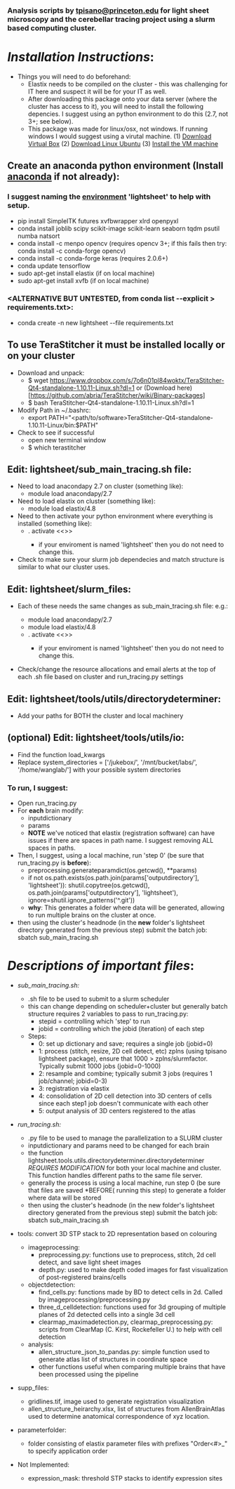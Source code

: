 ### Analysis scripts by tpisano@princeton.edu for light sheet microscopy and the cerebellar tracing project using a slurm based computing cluster. 

# *Installation Instructions*:
* Things you will need to do beforehand:
	* Elastix needs to be compiled on the cluster - this was challenging for IT here and suspect it will be for your IT as well.
	* After downloading this package onto your data server (where the cluster has access to it), you will need to install the following depencies. I suggest using an python environment to do this (2.7, not 3+; see below).
	* This package was made for linux/osx, not windows. If running windows I would suggest using a virutal machine.
		(1) [Download Virtual Box](https://www.virtualbox.org/wiki/Downloads)
		(2) [Download Linux Ubuntu](https://www.ubuntu.com/download)
		(3) [Install the VM machine](http://www.instructables.com/id/How-to-install-Linux-on-your-Windows/)
 
## Create an anaconda python environment (Install [anaconda](https://www.anaconda.com/download/) if not already):
### I suggest naming the [environment](https://conda.io/docs/user-guide/tasks/manage-environments.html) 'lightsheet' to help with setup.
* pip install SimpleITK futures xvfbwrapper xlrd openpyxl
* conda install joblib scipy scikit-image scikit-learn seaborn tqdm psutil numba natsort
* conda install -c menpo opencv (requires opencv 3+; if this fails then try: conda install -c conda-forge opencv)
* conda install -c conda-forge keras (requires 2.0.6+)
* conda update tensorflow
* sudo apt-get install elastix (if on local machine)
* sudo apt-get install xvfb (if on local machine)

### <ALTERNATIVE BUT UNTESTED, from conda list --explicit > requirements.txt>:
* conda create -n new lightsheet --file requirements.txt


## To use TeraStitcher it must be installed locally or on your cluster
* Download and unpack:
	* $ wget https://www.dropbox.com/s/7o6n01pl84woktx/TeraStitcher-Qt4-standalone-1.10.11-Linux.sh?dl=1 or (Download here)[https://github.com/abria/TeraStitcher/wiki/Binary-packages]
	* $ bash TeraStitcher-Qt4-standalone-1.10.11-Linux.sh?dl=1
* Modify Path in ~/.bashrc:
	* export PATH="<path/to/software>TeraStitcher-Qt4-standalone-1.10.11-Linux/bin:$PATH"
* Check to see if successful
	* open new terminal window
	* $ which terastitcher


## Edit: lightsheet/sub_main_tracing.sh file:
* Need to load anacondapy 2.7 on cluster (something like):
	* module load anacondapy/2.7
* Need to load elastix on cluster (something like):
	* module load elastix/4.8
* Need to then activate your python environment where everything is installed (something like):
	* . activate <<<your python environment>>>
		* if your enviroment is named 'lightsheet' then you do not need to change this.
* Check to make sure your slurm job dependecies and match structure is similar to what our cluster uses.
 
## Edit: lightsheet/slurm_files:
* Each of these needs the same changes as sub_main_tracing.sh file: e.g.:
 
	* module load anacondapy/2.7
	* module load elastix/4.8
	* . activate <<<your python environment>>>
		* if your enviroment is named 'lightsheet' then you do not need to change this.
* Check/change the resource allocations and email alerts at the top of each .sh file based on cluster and run_tracing.py settings
 
## Edit: lightsheet/tools/utils/directorydeterminer:
* Add your paths for BOTH the cluster and local machinery
 
## (optional) Edit: lightsheet/tools/utils/io: 
* Find the function load_kwargs
* Replace system_directories = ['/jukebox/', '/mnt/bucket/labs/', '/home/wanglab/'] with your possible system directories

### To run, I suggest:
* Open run_tracing.py
* For **each** brain modify:
	* inputdictionary
	* params
	* **NOTE** we've noticed that elastix (registration software) can have issues if there are spaces in path name. I suggest removing ALL spaces in paths.
* Then, I suggest, using a local machine, run 'step 0' (be sure that run_tracing.py is **before**):
	* preprocessing.generateparamdict(os.getcwd(), **params) 
	* if not os.path.exists(os.path.join(params['outputdirectory'], 'lightsheet')): shutil.copytree(os.getcwd(), os.path.join(params['outputdirectory'], 'lightsheet'), ignore=shutil.ignore_patterns('^.git'))
	* **why**: This generates a folder where data will be generated, allowing to run multiple brains on the cluster at once.
* then using the cluster's headnode (in the **new** folder's lightsheet directory generated from the previous step) submit the batch job: sbatch sub_main_tracing.sh


# *Descriptions of important files*:

* *sub_main_tracing.sh:*
	* .sh file to be used to submit to a slurm scheduler
	* this can change depending on scheduler+cluster but generally batch structure requires 2 variables to pass to run_tracing.py:
		* stepid = controlling which 'step' to run
		* jobid = controlling which the jobid (iteration) of each step
	* Steps:
		* 0: set up dictionary and save; requires a single job (jobid=0)
		* 1: process (stitch, resize, 2D cell detect, etc) zplns (using tpisano lightsheet package), ensure that 1000 > zplns/slurmfactor. Typically submit 1000 jobs (jobid=0-1000)
		* 2: resample and combine; typically submit 3 jobs (requires 1 job/channel; jobid=0-3)
		* 3: registration via elastix
		* 4: consolidation of 2D cell detection into 3D centers of cells since each step1 job doesn't communicate with each other
		* 5: output analysis of 3D centers registered to the atlas

* *run_tracing.sh:*
	* .py file to be used to manage the parallelization to a SLURM cluster
	* inputdictionary and params need to be changed for each brain
	* the function lightsheet.tools.utils.directorydeterminer.directorydeterminer *REQUIRES MODIFICATION* for both your local machine and cluster. This function handles different paths to the same file server.
	* generally the process is using a local machine, run step 0 (be sure that files are saved *BEFORE( running this step) to generate a folder where data will be stored
	* then using the cluster's headnode (in the new folder's lightsheet directory generated from the previous step) submit the batch job: sbatch sub_main_tracing.sh


* tools: convert 3D STP stack to 2D representation based on colouring
  * imageprocessing: 
	* preprocessing.py: functions use to preprocess, stitch, 2d cell detect, and save light sheet images
	* depth.py: used to make depth coded images for fast visualization of post-registered brains/cells
  * objectdetection: 
	* find_cells.py: functions made by BD to detect cells in 2d. Called by imageprocessing/preprocessing.py
	* three_d_celldetection: functions used for 3d grouping of multiple planes of 2d detected cells into a single 3d cell
	* clearmap_maximadetection.py, clearmap_preprocessing.py: scripts from ClearMap (C. Kirst, Rockefeller U.) to help with cell detection
  * analysis:
	* allen_structure_json_to_pandas.py: simple function used to generate atlas list of structures in coordinate space
	* other functions useful when comparing multiple brains that have been processed using the pipeline

* supp_files:
  * gridlines.tif, image used to generate registration visualization
  * allen_structure_heirarchy.xlsx, list of structures from AllenBrainAtlas used to determine anatomical correspondence of xyz location.

* parameterfolder:
  * folder consisting of elastix parameter files with prefixes "Order<#>_" to specify application order

* Not Implemented:
  * expression_mask: threshold STP stacks to identify expression sites


